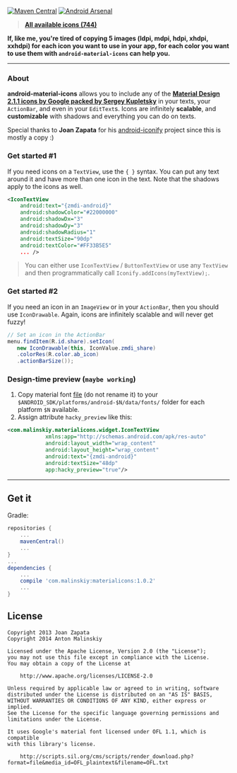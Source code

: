 [![Maven Central](https://maven-badges.herokuapp.com/maven-central/com.malinskiy/materialicons/badge.svg)](https://maven-badges.herokuapp.com/maven-central/com.malinskiy/materialicons) [![Android Arsenal](https://img.shields.io/badge/Android%20Arsenal-android--material--icons-brightgreen.svg?style=flat)](https://android-arsenal.com/details/1/1173)

> **[All available icons (744)](http://zavoloklom.github.io/material-design-iconic-font/icons.html)**

**If, like me, you're tired of copying 5 images (ldpi, mdpi, hdpi, xhdpi, xxhdpi) for each icon you want to use in your app, for each color you want to use them with ```android-material-icons``` can help you.**

-----

### About

**android-material-icons** allows you to include any of the **[Material Design 2.1.1 icons by Google packed by Sergey Kupletsky](http://zavoloklom.github.io/material-design-iconic-font/)** in your texts, your ```ActionBar```, and even in your ```EditText```s. Icons are infinitely **scalable**, and **customizable** with shadows and everything you can do on texts.

Special thanks to **Joan Zapata** for his [android-iconify](https://github.com/JoanZapata/android-iconify) project since this is mostly a copy :)

### Get started #1

If you need icons on a ```TextView```, use the ```{ }``` syntax. You can put any text around it and have more than one icon in the text. Note that the shadows apply to the icons as well.

```xml
<IconTextView
    android:text="{zmdi-android}"
    android:shadowColor="#22000000"
    android:shadowDx="3"
    android:shadowDy="3"
    android:shadowRadius="1"
    android:textSize="90dp"
    android:textColor="#FF33B5E5"
    ... />
```

> You can either use ```IconTextView``` / ```ButtonTextView``` or use any ```TextView``` and then programmatically call ```Iconify.addIcons(myTextView);```.

### Get started #2

If you need an icon in an ```ImageView``` or in your ```ActionBar```, then you should use ```IconDrawable```. Again, icons are infinitely scalable and will never get fuzzy!

```java
// Set an icon in the ActionBar
menu.findItem(R.id.share).setIcon(
   new IconDrawable(this, IconValue.zmdi_share)
   .colorRes(R.color.ab_icon)
   .actionBarSize());
```

### Design-time preview (```maybe working```)
1. Copy material font [file](https://github.com/Malinskiy/android-material-icons/blob/master/android-material-icons/src/main/resources/material-design-iconic-font-2.1.1.ttf) (do not rename it) to your ```$ANDROID_SDK/platforms/android-$N/data/fonts/``` folder for each platform ```$N``` available.
2. Assign attribute ```hacky_preview``` like this:
```xml
<com.malinskiy.materialicons.widget.IconTextView
            xmlns:app="http://schemas.android.com/apk/res-auto"
            android:layout_width="wrap_content"
            android:layout_height="wrap_content"
            android:text="{zmdi-android}"
            android:textSize="48dp"
            app:hacky_preview="true"/>
```

-----

## Get it

Gradle:
```groovy
repositories {
    ...
    mavenCentral()
    ...
}
...
dependencies {
    ...
    compile 'com.malinskiy:materialicons:1.0.2'
    ...
}
```

## License

```
Copyright 2013 Joan Zapata
Copyright 2014 Anton Malinskiy

Licensed under the Apache License, Version 2.0 (the "License");
you may not use this file except in compliance with the License.
You may obtain a copy of the License at

    http://www.apache.org/licenses/LICENSE-2.0

Unless required by applicable law or agreed to in writing, software
distributed under the License is distributed on an "AS IS" BASIS,
WITHOUT WARRANTIES OR CONDITIONS OF ANY KIND, either express or implied.
See the License for the specific language governing permissions and
limitations under the License.

It uses Google's material font licensed under OFL 1.1, which is compatible
with this library's license.

    http://scripts.sil.org/cms/scripts/render_download.php?format=file&media_id=OFL_plaintext&filename=OFL.txt
    
```
